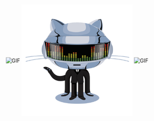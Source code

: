 <p align="center">
   <img height="200" width="200" alt="GIF" style="max-width:100%;vertical-align: middle;" src="https://github.com/JayantGoel001/JayantGoel001/blob/master/Earth.gif">
   <img align="center" height="300" width="300" alt="GIF" src="https://github.com/paschalidi/paschalidi/blob/master/github.gif">
   <img height="200" width="200" alt="GIF" style="max-width:100%;vertical-align: middle;" src="https://github.com/JayantGoel001/JayantGoel001/blob/master/Earth.gif">
</p>
